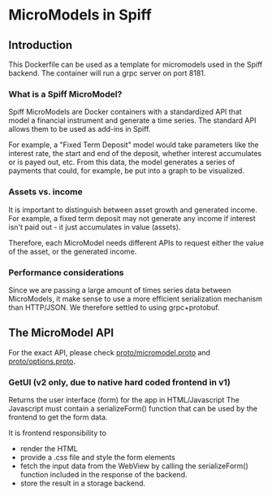 # MicroModels in Spiff

## Introduction

This Dockerfile can be used as a template for micromodels used in the Spiff backend.
The container will run a grpc server on port 8181.

### What is a Spiff MicroModel?

Spiff MicroModels are Docker containers with a standardized API that model
a financial instrument and generate a time series.
The standard API allows them to be used as add-ins in Spiff.

For example, a "Fixed Term Deposit" model would take parameters like the interest
rate, the start and end of the deposit, whether interest accumulates or is payed
out, etc. From this data, the model generates a series of payments that could,
for example, be put into a graph to be visualized.

### Assets vs. income

It is important to distinguish between asset growth and generated income.
For example, a fixed term deposit may not generate any income if interest isn't
paid out - it just accumulates in value (assets).

Therefore, each MicroModel needs different APIs to request either the value of
the asset, or the generated income.

### Performance considerations

Since we are passing a large amount of times series data between MicroModels,
it make sense to use a more efficient serialization mechanism than HTTP/JSON.
We therefore settled to using grpc+protobuf.


## The MicroModel API

For the exact API, please check [proto/micromodel.proto](proto/micromodel.proto)
and [proto/options.proto](proto/options.proto).

### GetUI (v2 only, due to native hard coded frontend in v1)

Returns the user interface (form) for the app in HTML/Javascript
The Javascript must contain a serializeForm() function that can be used by
the frontend to get the form data.

It is frontend responsibility to
- render the HTML
- provide a .css file and style the form elements
- fetch the input data from the WebView by calling the serializeForm() function included in the response of the backend.
- store the result in a storage backend.
